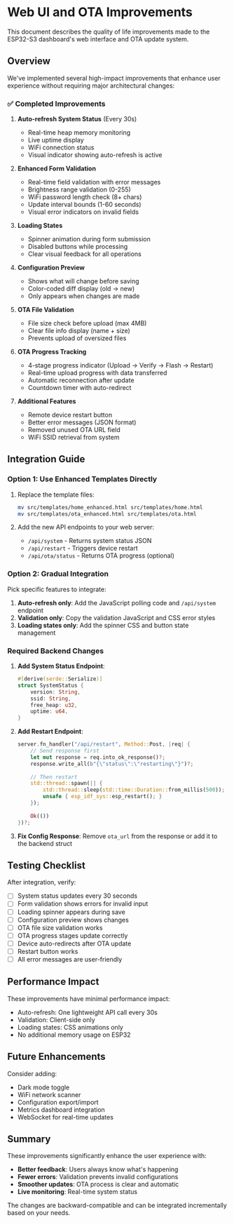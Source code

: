 # Web UI and OTA Improvements

This document describes the quality of life improvements made to the ESP32-S3 dashboard's web interface and OTA update system.

## Overview

We've implemented several high-impact improvements that enhance user experience without requiring major architectural changes:

### ✅ Completed Improvements

1. **Auto-refresh System Status** (Every 30s)
   - Real-time heap memory monitoring
   - Live uptime display
   - WiFi connection status
   - Visual indicator showing auto-refresh is active

2. **Enhanced Form Validation**
   - Real-time field validation with error messages
   - Brightness range validation (0-255)
   - WiFi password length check (8+ chars)
   - Update interval bounds (1-60 seconds)
   - Visual error indicators on invalid fields

3. **Loading States**
   - Spinner animation during form submission
   - Disabled buttons while processing
   - Clear visual feedback for all operations

4. **Configuration Preview**
   - Shows what will change before saving
   - Color-coded diff display (old → new)
   - Only appears when changes are made

5. **OTA File Validation**
   - File size check before upload (max 4MB)
   - Clear file info display (name + size)
   - Prevents upload of oversized files

6. **OTA Progress Tracking**
   - 4-stage progress indicator (Upload → Verify → Flash → Restart)
   - Real-time upload progress with data transferred
   - Automatic reconnection after update
   - Countdown timer with auto-redirect

7. **Additional Features**
   - Remote device restart button
   - Better error messages (JSON format)
   - Removed unused OTA URL field
   - WiFi SSID retrieval from system

## Integration Guide

### Option 1: Use Enhanced Templates Directly

1. Replace the template files:
   ```bash
   mv src/templates/home_enhanced.html src/templates/home.html
   mv src/templates/ota_enhanced.html src/templates/ota.html
   ```

2. Add the new API endpoints to your web server:
   - `/api/system` - Returns system status JSON
   - `/api/restart` - Triggers device restart
   - `/api/ota/status` - Returns OTA progress (optional)

### Option 2: Gradual Integration

Pick specific features to integrate:

1. **Auto-refresh only**: Add the JavaScript polling code and `/api/system` endpoint
2. **Validation only**: Copy the validation JavaScript and CSS error styles
3. **Loading states only**: Add the spinner CSS and button state management

### Required Backend Changes

1. **Add System Status Endpoint**:
   ```rust
   #[derive(serde::Serialize)]
   struct SystemStatus {
       version: String,
       ssid: String,
       free_heap: u32,
       uptime: u64,
   }
   ```

2. **Add Restart Endpoint**:
   ```rust
   server.fn_handler("/api/restart", Method::Post, |req| {
       // Send response first
       let mut response = req.into_ok_response()?;
       response.write_all(b"{\"status\":\"restarting\"}")?;
       
       // Then restart
       std::thread::spawn(|| {
           std::thread::sleep(std::time::Duration::from_millis(500));
           unsafe { esp_idf_sys::esp_restart(); }
       });
       
       Ok(())
   })?;
   ```

3. **Fix Config Response**: Remove `ota_url` from the response or add it to the backend struct

## Testing Checklist

After integration, verify:

- [ ] System status updates every 30 seconds
- [ ] Form validation shows errors for invalid input
- [ ] Loading spinner appears during save
- [ ] Configuration preview shows changes
- [ ] OTA file size validation works
- [ ] OTA progress stages update correctly
- [ ] Device auto-redirects after OTA update
- [ ] Restart button works
- [ ] All error messages are user-friendly

## Performance Impact

These improvements have minimal performance impact:
- Auto-refresh: One lightweight API call every 30s
- Validation: Client-side only
- Loading states: CSS animations only
- No additional memory usage on ESP32

## Future Enhancements

Consider adding:
- Dark mode toggle
- WiFi network scanner
- Configuration export/import
- Metrics dashboard integration
- WebSocket for real-time updates

## Summary

These improvements significantly enhance the user experience with:
- **Better feedback**: Users always know what's happening
- **Fewer errors**: Validation prevents invalid configurations  
- **Smoother updates**: OTA process is clear and automatic
- **Live monitoring**: Real-time system status

The changes are backward-compatible and can be integrated incrementally based on your needs.
